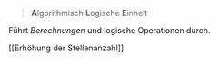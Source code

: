 > **A**lgorithmisch **L**ogische **E**inheit

Führt _Berechnungen_ und logische Operationen durch.


[[Erhöhung der Stellenanzahl]]